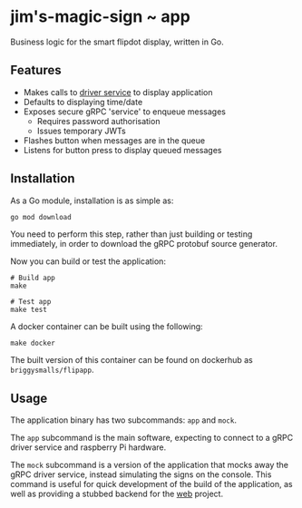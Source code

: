# jim's-magic-sign ~ app

Business logic for the smart flipdot display, written in Go.

## Features

- Makes calls to [driver service](../driver) to display application
- Defaults to displaying time/date
- Exposes secure gRPC 'service' to enqueue messages
  - Requires password authorisation
  - Issues temporary JWTs
- Flashes button when messages are in the queue
- Listens for button press to display queued messages

## Installation

As a Go module, installation is as simple as:

```bash
go mod download
```

You need to perform this step, rather than just building or testing immediately, in order to download the gRPC protobuf source generator.

Now you can build or test the application:

```
# Build app
make

# Test app
make test
```

A docker container can be built using the following:
```
make docker
```

The built version of this container can be found on dockerhub as `briggysmalls/flipapp`.

## Usage

The application binary has two subcommands: `app` and `mock`.

The `app` subcommand is the main software, expecting to connect to a gRPC driver service and raspberry Pi hardware.

The `mock` subcommand is a version of the application that mocks away the gRPC driver service, instead simulating the signs on the console.
This command is useful for quick development of the build of the application, as well as providing a stubbed backend for the [web](../web) project.
